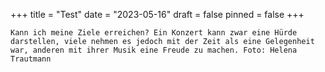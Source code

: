+++
title = "Test"
date = "2023-05-16"
draft = false
pinned = false
+++
```
Kann ich meine Ziele erreichen? Ein Konzert kann zwar eine Hürde darstellen, viele nehmen es jedoch mit der Zeit als eine Gelegenheit war, anderen mit ihrer Musik eine Freude zu machen. Foto: Helena Trautmann

```

[](Hwre)